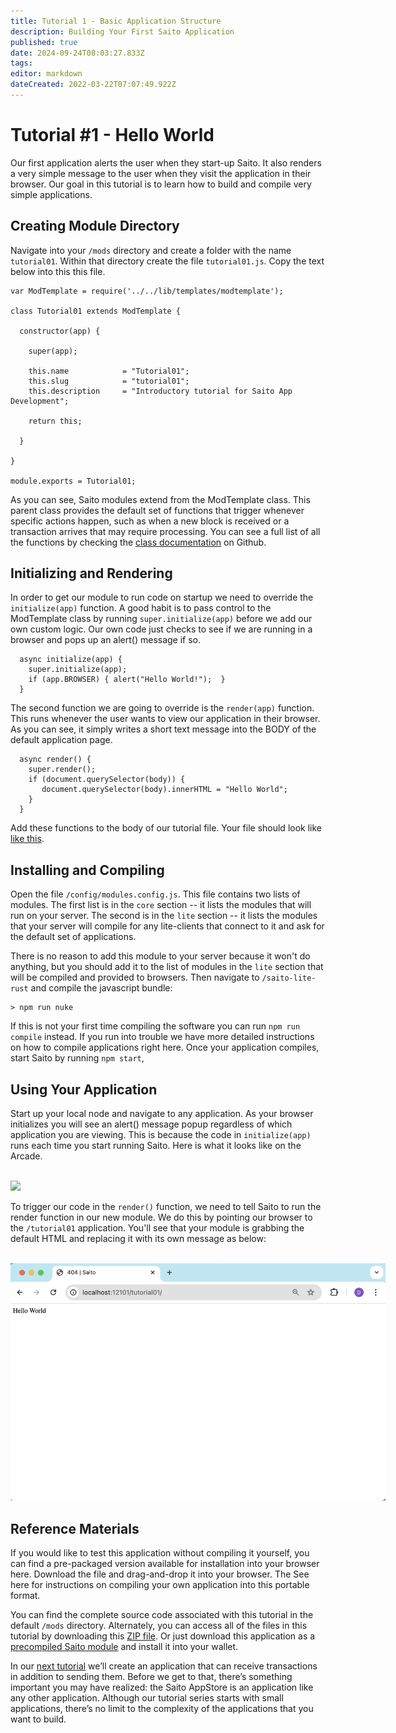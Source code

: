 ```yaml
---
title: Tutorial 1 - Basic Application Structure
description: Building Your First Saito Application
published: true
date: 2024-09-24T08:03:27.833Z
tags: 
editor: markdown
dateCreated: 2022-03-22T07:07:49.922Z
---
```


# Tutorial #1 - Hello World

Our first application alerts the user when they start-up Saito. It also renders a very simple message to the user when they visit the application in their browser. Our goal in this tutorial is to learn how to build and compile very simple applications.


## Creating Module Directory

Navigate into your ```/mods``` directory and create a folder with the name ```tutorial01```. Within that directory create the file ```tutorial01.js```. Copy the text below into this this file.

```
var ModTemplate = require('../../lib/templates/modtemplate');

class Tutorial01 extends ModTemplate {

  constructor(app) {

    super(app);

    this.name            = "Tutorial01";
    this.slug            = "tutorial01";
    this.description     = "Introductory tutorial for Saito App Development";

    return this;

  }

}

module.exports = Tutorial01;
```

As you can see, Saito modules extend from the ModTemplate class. This parent class provides the default set of functions that trigger whenever specific actions happen, such as when a new block is received or a transaction arrives that may require processing. You can see a full list of all the functions by checking the [class documentation](https://github.com/SaitoTech/saito-lite-rust/blob/master/lib/templates/modtemplate.js) on Github.


## Initializing and Rendering

In order to get our module to run code on startup we need to override the ```initialize(app)``` function. A good habit is to pass control to the ModTemplate class by running ```super.initialize(app)``` before we add our own custom logic. Our own code just checks to see if we are running in a browser and pops up an alert() message if so.

```
  async initialize(app) { 
    super.initialize(app);
    if (app.BROWSER) { alert("Hello World!");  }
  }
```

The second function we are going to override is the ```render(app)``` function. This runs whenever the user wants to view our application in their browser. As you can see, it simply writes a short text message into the BODY of the default application page.

```
  async render() { 
    super.render();
    if (document.querySelector(body)) {
       document.querySelector(body).innerHTML = "Hello World";  
    }
  }
```

Add these functions to the body of our tutorial file. Your file should look like [like this](https://github.com/SaitoTech/saito-lite-rust/blob/master/mods/hearts/hearts.js).

## Installing and Compiling

Open the file ```/config/modules.config.js```. This file contains two lists of modules. The first list is in the ```core``` section -- it lists the modules that will run on your server. The second is in the ```lite``` section -- it lists the modules that your server will compile for any lite-clients that connect to it and ask for the default set of applications.

There is no reason to add this module to your server because it won't do anything, but you should add it to the list of modules in the ```lite``` section that will be compiled and provided to browsers. Then navigate to ```/saito-lite-rust``` and compile the javascript bundle:

```
> npm run nuke
```

If this is not your first time compiling the software you can run ```npm run compile``` instead. If you run into trouble we have more detailed instructions on how to compile applications right here. Once your application compiles, start Saito by running ```npm start```,


## Using Your Application

Start up your local node and navigate to any application. As your browser initializes you will see an alert() message popup regardless of which application you are viewing. This is because the code in ```initialize(app)``` runs each time you start running Saito. Here is what it looks like on the Arcade.

<br />
<img src="/tutorials/01/arcade.png" style="max-width:600px" />

To trigger our code in the ```render()``` function, we need to tell Saito to run the render function in our new module. We do this by pointing our browser to the ```/tutorial01``` application. You'll see that your module is grabbing the default HTML and replacing it with its own message as below:

<br />
<img src="/tutorials/01/render.png" style="max-width:600px" />



## Reference Materials

If you would like to test this application without compiling it yourself, you can find a pre-packaged version available for installation into your browser here. Download the file and drag-and-drop it into your browser. The See here for instructions on compiling your own application into this portable format.

You can find the complete source code associated with this tutorial in the default ```/mods``` directory.  Alternately, you can access all of the files in this tutorial by downloading this [ZIP file](/tutorial01_(2).zip). Or just download this application as a [precompiled Saito module](/) and install it into your wallet.



In our [next tutorial](/tech/tutorial-2-chat) we’ll create an application that can receive transactions in addition to sending them. Before we get to that, there’s something important you may have realized: the Saito AppStore is an application like any other application. Although our tutorial series starts with small applications, there’s no limit to the complexity of the applications that you want to build.

